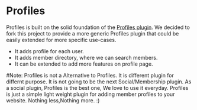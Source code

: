 # Profiles

Profiles is built on the solid foundation of the [Profiles plugin](https://wordpress.org/plugins/buddypress/). 
We decided to fork this project to provide a more generic Profiles plugin that could be easily extended for more specific use-cases.

* It adds profile for each user.
* It adds member directory, where we can search members.
* It can be extended to add more features on profile page.

#Note: 
Profiles is not a Alternative to Profiles. It is different plugin for differnt purpose. It is not going to be the next Social/Membership plugin. As a social plugin, Profiles is the best one, We love to use it everyday. Profiles is just a simple light weight plugin for adding member profiles to your website. Nothing less,Nothing more. :) 
